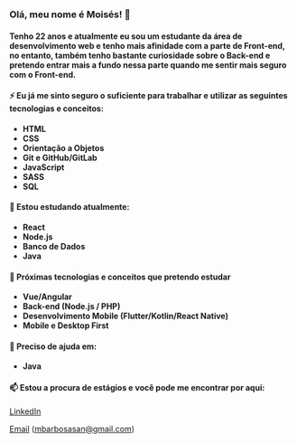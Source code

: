 ### Olá, meu nome é Moisés! 👋

#### Tenho 22 anos e atualmente eu sou um estudante da área de desenvolvimento web e tenho mais afinidade com a parte de Front-end, no entanto, também tenho bastante curiosidade sobre o Back-end e pretendo entrar mais a fundo nessa parte quando me sentir mais seguro com o Front-end.

#### ⚡ Eu já me sinto seguro o suficiente para trabalhar e utilizar as seguintes tecnologias e conceitos:

* **HTML**
* **CSS**
* **Orientação a Objetos**
* **Git e GitHub/GitLab**
* **JavaScript**
* **SASS**
* **SQL**

#### 🌱 Estou estudando atualmente: 

* **React**
* **Node.js**
* **Banco de Dados**
* **Java**

#### 🔭 Próximas tecnologias e conceitos que pretendo estudar

* **Vue/Angular**
* **Back-end (Node.js / PHP)**
* **Desenvolvimento Mobile (Flutter/Kotlin/React Native)**
* **Mobile e Desktop First**

#### 🤔 Preciso de ajuda em:

* **Java**

#### 📫 Estou a procura de estágios e você pode me encontrar por aqui:

[LinkedIn](https://www.linkedin.com/in/mbarbosasan/)

[Email](mailto:mbarbosasan@gmail.com) (mbarbosasan@gmail.com)
